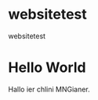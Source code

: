 # websitetest
websitetest
<!DOCTYPE html>
<html>
<body>
<h1>Hello World</h1>
<p>Hallo ier chlini MNGianer.</p>
</body>
</html>
